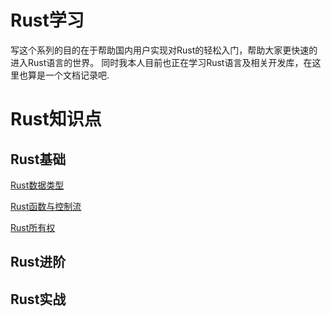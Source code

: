 # Rust学习

写这个系列的目的在于帮助国内用户实现对Rust的轻松入门，帮助大家更快速的进入Rust语言的世界。
同时我本人目前也正在学习Rust语言及相关开发库，在这里也算是一个文档记录吧.

# Rust知识点
## Rust基础
[Rust数据类型](Rust基础/Rust数据类型.md)

[Rust函数与控制流](Rust基础/Rust函数与控制流.md)

[Rust所有权](Rust基础/Rust所有权.md)

## Rust进阶
## Rust实战